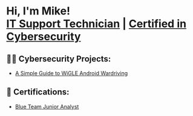 <h1>Hi, I'm Mike! <br/><a href="https://www.linkedin.com/in/mike-k-11073a40/">IT Support Technician</a> | <a href="https://www.linkedin.com/in/mike-k-11073a40/">Certified in Cybersecurity</a></h1>

<h2>👨‍💻 Cybersecurity Projects:</h2>

  - [A Simple Guide to WiGLE Android Wardriving](https://github.com/mikekad1/wigle-wireless)

<h2>📜 Certifications:</h2>

- [Blue Team Junior Analyst](https://elearning.securityblue.team/home/certificate/408386426)

